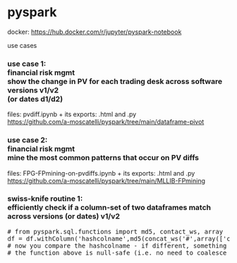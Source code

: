 # pyspark

docker:
https://hub.docker.com/r/jupyter/pyspark-notebook

use cases

<h3>
  use case 1:<br>
  financial risk mgmt<br>
  show the change in PV for each trading desk across software versions v1/v2<br>
  (or dates d1/d2) 
</h3>

files:
pvdiff.ipynb + its exports: .html and .py<br>
https://github.com/a-moscatelli/pyspark/tree/main/dataframe-pivot

<h3>
  use case 2:<br>
  financial risk mgmt<br>
  mine the most common patterns that occur on PV diffs
</h3>

files:
FPG-FPmining-on-pvdiffs.ipynb + its exports: .html and .py<br>
https://github.com/a-moscatelli/pyspark/tree/main/MLLIB-FPmining

<h3>
  swiss-knife routine 1:<br>
  efficiently check if a column-set of two dataframes match across versions (or dates) v1/v2
</h3>

<pre>
# from pyspark.sql.functions import md5, contact_ws, array
df = df.withColumn('hashcolname',md5(concat_ws('#',array(['column1','column2','column3']))))
# now you compare the hashcolname - if different, something within the column group must be different.
# the function above is null-safe (i.e. no need to coalesce nulls)
</pre>
